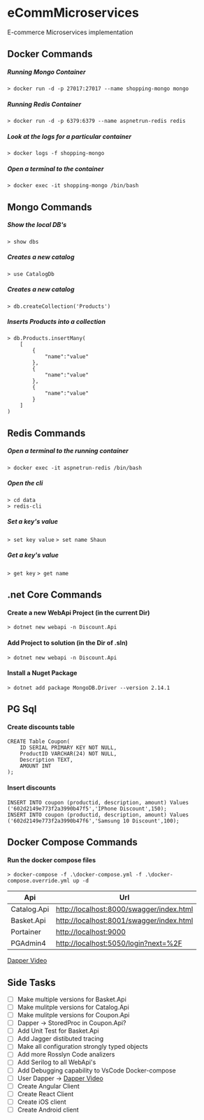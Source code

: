 # eCommMicroservices

E-commerce Microservices implementation

## Docker Commands

##### Running Mongo Container

`> docker run -d -p 27017:27017 --name shopping-mongo mongo`

##### Running Redis Container

`> docker run -d -p 6379:6379 --name aspnetrun-redis redis`

##### Look at the logs for a particular container

`> docker logs -f shopping-mongo`

##### Open a terminal to the container

`> docker exec -it shopping-mongo /bin/bash`

## Mongo Commands

##### Show the local DB's

`> show dbs`

##### Creates a new catalog

`> use CatalogDb`

##### Creates a new catalog

`> db.createCollection('Products')`

##### Inserts Products into a collection

```
> db.Products.insertMany(
    [
        {
            "name":"value"
        },
        {
            "name":"value"
        },
        {
            "name":"value"
        }
    ]
)
```

## Redis Commands

##### Open a terminal to the running container

`> docker exec -it aspnetrun-redis /bin/bash`

##### Open the cli

```
> cd data
> redis-cli
```

##### Set a key's value

`> set key value`
`> set name Shaun`

##### Get a key's value

`> get key`
`> get name`

## .net Core Commands

#### Create a new WebApi Project (in the current Dir)

`> dotnet new webapi -n Discount.Api`

#### Add Project to solution (in the Dir of .sln)

`> dotnet new webapi -n Discount.Api`

#### Install a Nuget Package

`> dotnet add package MongoDB.Driver --version 2.14.1`

## PG Sql

#### Create discounts table

```
CREATE Table Coupon(
	ID SERIAL PRIMARY KEY NOT NULL,
	ProductID VARCHAR(24) NOT NULL,
	Description TEXT,
	AMOUNT INT
);
```

#### Insert discounts

```
INSERT INTO coupon (productid, description, amount) Values ('602d2149e773f2a3990b47f5','IPhone Discount',150);
INSERT INTO coupon (productid, description, amount) Values ('602d2149e773f2a3990b47f6','Samsung 10 Discount',100);

```

## Docker Compose Commands

#### Run the docker compose files

`> docker-compose -f .\docker-compose.yml -f .\docker-compose.override.yml up -d`

| Api         | Url                                                                                  |
| ----------- | ------------------------------------------------------------------------------------ |
| Catalog.Api | [http://localhost:8000/swagger/index.html](http://localhost:8000/swagger/index.html) |
| Basket.Api  | [http://localhost:8001/swagger/index.html](http://localhost:8001/swagger/index.html) |
| Portainer   | [http://localhost:9000](http://localhost:9000)                                       |
| PGAdmin4    | [http://localhost:5050/login?next=%2F](http://localhost:5050/login?next=%2F)         |

[Dapper Video](https://www.youtube.com/watch?v=dwMFg6uxQ0I)

## Side Tasks

- [ ] Make multiple versions for Basket.Api
- [ ] Make mulitple versions for Catalog.Api
- [ ] Make mulitple versions for Coupon.Api
- [ ] Dapper -> StoredProc in Coupon.Api?
- [ ] Add Unit Test for Basket.Api
- [ ] Add Jagger distibuted tracing
- [ ] Make all configuration strongly typed objects
- [ ] Add more Rosslyn Code analizers
- [ ] Add Serilog to all WebApi's
- [ ] Add Debugging capability to VsCode Docker-compose
- [ ] User Dapper -> [Dapper Video](https://www.youtube.com/watch?v=dwMFg6uxQ0I)
- [ ] Create Angular Client
- [ ] Create React Client
- [ ] Create iOS client
- [ ] Create Android client
